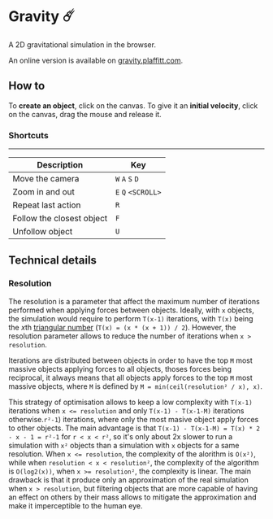# Gravity ☄️

A 2D gravitational simulation in the browser.

An online version is available on [gravity.plaffitt.com](https://gravity.plaffitt.com).

## How to

To **create an object**, click on the canvas. To give it an **initial velocity**, click on the canvas, drag the mouse and release it.

### Shortcuts

------------------------------------------------
Description                 | Key
----------------------------|-------------------
Move the camera             | `W` `A` `S` `D`
Zoom in and out             | `E` `Q` `<SCROLL>`
Repeat last action          | `R`
Follow the closest object   | `F`
Unfollow object             | `U`

## Technical details

### Resolution

The resolution is a parameter that affect the maximum number of iterations performed when applying forces between objects. Ideally, with `x` objects, the simulation would require to perform `T(x-1)` iterations, with `T(x)` being the *x*th [triangular number](https://en.wikipedia.org/wiki/Triangular_number) (`T(x) = (x * (x + 1)) / 2`). However, the resolution parameter allows to reduce the number of iterations when `x > resolution`.

Iterations are distributed between objects in order to have the top `M` most massive objects applying forces to all objects, thoses forces being reciprocal, it always means that all objects apply forces to the top `M` most massive objects, where `M` is defined by `M = min(ceil(resolution² / x), x)`.

This strategy of optimisation allows to keep a low complexity with `T(x-1)` iterations when `x <= resolution` and only `T(x-1) - T(x-1-M)` iterations otherwise.`r²-1`) iterations, where only the most masive object apply forces to other objects. The main advantage is that `T(x-1) - T(x-1-M) = T(x) * 2 - x - 1 = r²-1` for `r < x < r²`, so it's only about 2x slower to run a simulation with `x²` objects than a simulation with `x` objects for a same resolution. When `x <= resolution`, the complexity of the alorithm is `O(x²)`, while when `resolution < x < resolution²`, the complexity of the algorithm is `O(log2(x))`, when `x >= resolution²`, the complexity is linear. The main drawback is that it produce only an approximation of the real simulation when `x > resolution`, but filtering objects that are more capable of having an effect on others by their mass allows to mitigate the approximation and make it imperceptible to the human eye.
